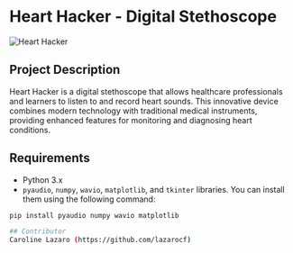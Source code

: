 # Heart Hacker - Digital Stethoscope

![Heart Hacker](heart-hacker.jpg)

## Project Description

Heart Hacker is a digital stethoscope that allows healthcare professionals and learners to listen to and record heart sounds. This innovative device combines modern technology with traditional medical instruments, providing enhanced features for monitoring and diagnosing heart conditions.

## Requirements

- Python 3.x
- `pyaudio`, `numpy`, `wavio`, `matplotlib`, and `tkinter` libraries. You can install them using the following command:

```bash
pip install pyaudio numpy wavio matplotlib

## Contributor
Caroline Lazaro (https://github.com/lazarocf)


